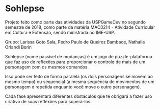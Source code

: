 # Sohlepse
Projeto feito como parte das atividades da USPGameDev no segundo semestre de 2018, como parte da matéria MAC0214 - Atividade Curricular em Cultura e Extensão, sendo ministrada no IME-USP.

Grupo:  Larissa Goto Sala, Pedro Paulo de Queiroz Bambace, Nathalia Orlandi Borin

Sohlepse (nome passível de mudanças) é um jogo de puzzle-plataforma que faz uso de reflexões para proporcionar o controle de mais de um personagem com os mesmos comandos.

Isso pode ser feito de forma paralela (os dois personagens se movem ao mesmo tempo) ou sequencial (a mesma sequência de movimentos de um personagem é repetida enquanto você move o outro personagem).

Cada fase apresentará diferentes obstáculos que te obrigará a fazer uso criativo de suas reflexões para superá-los.
